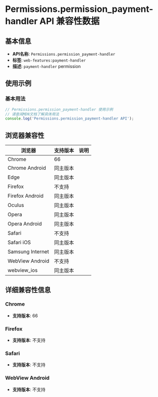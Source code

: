 # Permissions.permission_payment-handler API 兼容性数据

## 基本信息

- **API名称**: `Permissions.permission_payment-handler`
- **标签**: `web-features:payment-handler`
- **描述**: `payment-handler` permission

## 使用示例

### 基本用法

```javascript
// Permissions.permission_payment-handler 使用示例
// 请查阅MDN文档了解具体用法
console.log('Permissions.permission_payment-handler API');
```

## 浏览器兼容性

| 浏览器 | 支持版本 | 说明 |
|--------|----------|------|
| Chrome | 66 |  |
| Chrome Android | 同主版本 |  |
| Edge | 同主版本 |  |
| Firefox | 不支持 |  |
| Firefox Android | 同主版本 |  |
| Oculus | 同主版本 |  |
| Opera | 同主版本 |  |
| Opera Android | 同主版本 |  |
| Safari | 不支持 |  |
| Safari iOS | 同主版本 |  |
| Samsung Internet | 同主版本 |  |
| WebView Android | 不支持 |  |
| webview_ios | 同主版本 |  |

## 详细兼容性信息

### Chrome

- **支持版本**: 66

### Firefox

- **支持版本**: 不支持

### Safari

- **支持版本**: 不支持

### WebView Android

- **支持版本**: 不支持

